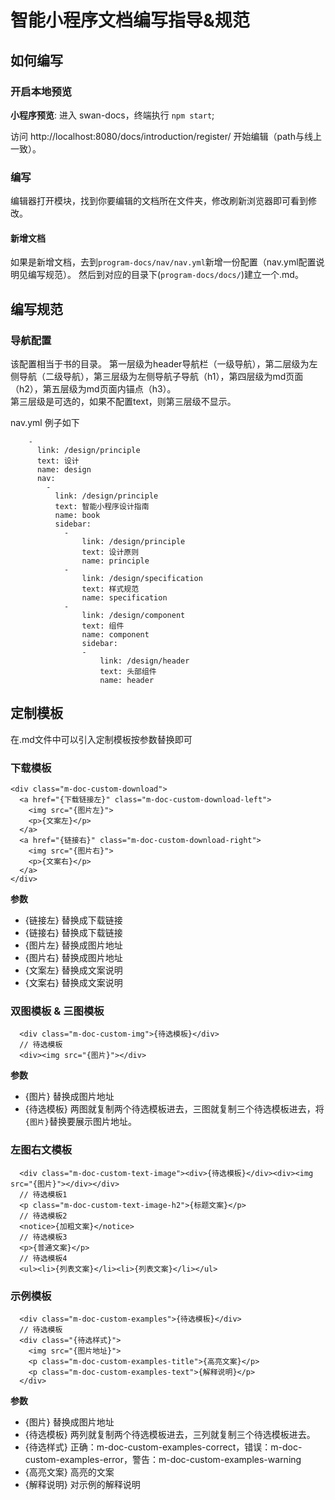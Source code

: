 # 智能小程序文档编写指导&规范
## 如何编写

### 开启本地预览
**小程序预览**: 进入 swan-docs，终端执行 `npm start`;

访问 http://localhost:8080/docs/introduction/register/ 开始编辑（path与线上一致）。

### 编写
编辑器打开模块，找到你要编辑的文档所在文件夹，修改刷新浏览器即可看到修改。

#### 新增文档
如果是新增文档，去到`program-docs/nav/nav.yml`新增一份配置（nav.yml配置说明见编写规范）。
然后到对应的目录下(`program-docs/docs/`)建立一个.md。

## 编写规范
### 导航配置
该配置相当于书的目录。
第一层级为header导航栏（一级导航），第二层级为左侧导航（二级导航），第三层级为左侧导航子导航（h1），第四层级为md页面（h2），第五层级为md页面内锚点（h3）。  
第三层级是可选的，如果不配置text，则第三层级不显示。  

nav.yml 例子如下
```
    -
      link: /design/principle
      text: 设计
      name: design
      nav:
        -
          link: /design/principle
          text: 智能小程序设计指南
          name: book
          sidebar:
            -
                link: /design/principle
                text: 设计原则
                name: principle
            -
                link: /design/specification
                text: 样式规范
                name: specification
            -
                link: /design/component
                text: 组件
                name: component
                sidebar:
                -
                    link: /design/header
                    text: 头部组件
                    name: header
```

## 定制模板
在.md文件中可以引入定制模板按参数替换即可
### 下载模板
```
<div class="m-doc-custom-download">
  <a href="{下载链接左}" class="m-doc-custom-download-left">
    <img src="{图片左}">
    <p>{文案左}</p>
  </a>
  <a href="{链接右}" class="m-doc-custom-download-right">
    <img src="{图片右}">
    <p>{文案右}</p>
  </a>
</div>
```
**参数**
- {链接左} 替换成下载链接
- {链接右} 替换成下载链接
- {图片左} 替换成图片地址
- {图片右} 替换成图片地址
- {文案左} 替换成文案说明
- {文案右} 替换成文案说明

### 双图模板 & 三图模板
```
  <div class="m-doc-custom-img">{待选模板}</div>
  // 待选模板
  <div><img src="{图片}"></div>
```
**参数**
- {图片} 替换成图片地址
- {待选模板} 两图就复制两个待选模板进去，三图就复制三个待选模板进去，将`{图片}`替换要展示图片地址。

### 左图右文模板
```
  <div class="m-doc-custom-text-image"><div>{待选模板}</div><div><img src="{图片}"></div></div>
  // 待选模板1
  <p class="m-doc-custom-text-image-h2">{标题文案}</p>
  // 待选模板2
  <notice>{加粗文案}</notice>
  // 待选模板3
  <p>{普通文案}</p>
  // 待选模板4
  <ul><li>{列表文案}</li><li>{列表文案}</li></ul>
```
### 示例模板
```
  <div class="m-doc-custom-examples">{待选模板}</div>
  // 待选模板
  <div class="{待选样式}">
    <img src="{图片地址}">
    <p class="m-doc-custom-examples-title">{高亮文案}</p>
    <p class="m-doc-custom-examples-text">{解释说明}</p>
  </div>
```
**参数**
- {图片} 替换成图片地址
- {待选模板} 两列就复制两个待选模板进去，三列就复制三个待选模板进去。
- {待选样式} 正确：m-doc-custom-examples-correct，错误：m-doc-custom-examples-error，警告：m-doc-custom-examples-warning
- {高亮文案} 高亮的文案
- {解释说明} 对示例的解释说明